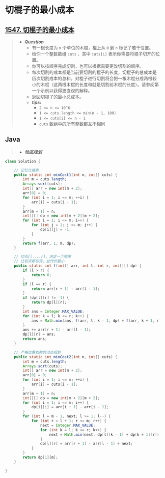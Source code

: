 # 切棍子的最小成本

## [1547. 切棍子的最小成本](https://leetcode.cn/problems/minimum-cost-to-cut-a-stick/)

> - ***Question***
>   - 有一根长度为 `n` 个单位的木棍，棍上从 `0` 到 `n` 标记了若干位置。
>   - 给你一个整数数组 `cuts` ，其中 `cuts[i]` 表示你需要将棍子切开的位置。
>   - 你可以按顺序完成切割，也可以根据需要更改切割的顺序。
>   - 每次切割的成本都是当前要切割的棍子的长度，切棍子的总成本是历次切割成本的总和。对棍子进行切割将会把一根木棍分成两根较小的木棍（这两根木棍的长度和就是切割前木棍的长度）。请参阅第一个示例以获得更直观的解释。
>   - 返回切棍子的最小总成本。
>   - ***tips:***
>     - `2 <= n <= 10^6`
>     - `1 <= cuts.length <= min(n - 1, 100)`
>     - `1 <= cuts[i] <= n - 1`
>     - `cuts` 数组中的所有整数都互不相同

## Java

> - ***动态规划***

```java
class Solution {

    // 记忆化搜索
    public static int minCost1(int n, int[] cuts) {
        int m = cuts.length;
        Arrays.sort(cuts);
        int[] arr = new int[m + 2];
        arr[0] = 0;
        for (int i = 1; i <= m; ++i) {
            arr[i] = cuts[i - 1];
        }
        arr[m + 1] = n;
        int[][] dp = new int[m + 2][m + 2];
        for (int i = 1; i <= m; i++) {
            for (int j = 1; j <= m; j++) {
                dp[i][j] = -1;
            }
        }
        return f(arr, 1, m, dp);
    }

    // 切点[l....r]，决定一个顺序
    // 让切点都切完，总代价最小
    public static int f(int[] arr, int l, int r, int[][] dp) {
        if (l > r) {
            return 0;
        }
        if (l == r) {
            return arr[r + 1] - arr[l - 1];
        }
        if (dp[l][r] != -1) {
            return dp[l][r];
        }
        int ans = Integer.MAX_VALUE;
        for (int k = l; k <= r; k++) {
            ans = Math.min(ans, f(arr, l, k - 1, dp) + f(arr, k + 1, r, dp));
        }
        ans += arr[r + 1] - arr[l - 1];
        dp[l][r] = ans;
        return ans;
    }

    // 严格位置依赖的动态规划
    public static int minCost2(int n, int[] cuts) {
        int m = cuts.length;
        Arrays.sort(cuts);
        int[] arr = new int[m + 2];
        arr[0] = 0;
        for (int i = 1; i <= m; ++i) {
            arr[i] = cuts[i - 1];
        }
        arr[m + 1] = n;
        int[][] dp = new int[m + 2][m + 2];
        for (int i = 1; i <= m; i++) {
            dp[i][i] = arr[i + 1] - arr[i - 1];
        }
        for (int l = m - 1, next; l >= 1; l--) {
            for (int r = l + 1; r <= m; r++) {
                next = Integer.MAX_VALUE;
                for (int k = l; k <= r; k++) {
                    next = Math.min(next, dp[l][k - 1] + dp[k + 1][r]);
                }
                dp[l][r] = arr[r + 1] - arr[l - 1] + next;
            }
        }
        return dp[1][m];
    }

}
```
